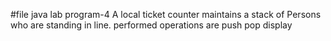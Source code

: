 #file
java lab program-4
 A local ticket counter maintains a stack of Persons who are standing in line. performed operations are
 push
 pop
 display
